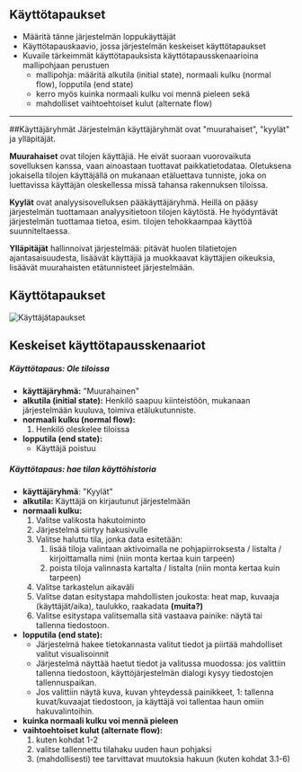 ## Käyttötapaukset

* Määritä tänne järjestelmän loppukäyttäjät
* Käyttötapauskaavio, jossa järjestelmän keskeiset käyttötapaukset
* Kuvaile tärkeimmät käyttötapauksista käyttötapausskenaarioina mallipohjaan perustuen
  * mallipohja: määritä alkutila (initial state), normaali kulku (normal flow), lopputila (end state)
  * kerro myös kuinka normaali kulku voi mennä pieleen sekä
  * mahdolliset vaihtoehtoiset kulut (alternate flow)
---------------  

##Käyttäjäryhmät
Järjestelmän käyttäjäryhmät ovat "muurahaiset", "kyylät" ja ylläpitäjät. 

**Muurahaiset** ovat tilojen käyttäjiä. He eivät suoraan vuorovaikuta sovelluksen kanssa, vaan ainoastaan tuottavat paikkatietodataa. Oletuksena jokaisella tilojen käyttäjällä on mukanaan etäluettava tunniste, joka on luettavissa käyttäjän oleskellessa missä tahansa rakennuksen tiloissa.

**Kyylät** ovat analyysisovelluksen pääkäyttäjäryhmä. Heillä on pääsy järjestelmän tuottamaan analyysitietoon tilojen käytöstä. He hyödyntävät järjestelmän tuottamaa tietoa, esim. tilojen tehokkaampaa käyttöä suunniteltaessa.

**Ylläpitäjät** hallinnoivat järjestelmää: pitävät huolen tilatietojen ajantasaisuudesta, lisäävät käyttäjiä ja muokkaavat käyttäjien oikeuksia, lisäävät muurahaisten etätunnisteet järjestelmään.

## Käyttötapaukset

![Käyttäjätapaukset](http://users.metropolia.fi/~katikal/files/OLAF-UseCaseDiagram.png)

## Keskeiset käyttötapausskenaariot

##### Käyttötapaus: Ole tiloissa
- **käyttäjäryhmä:** "Muurahainen"
- **alkutila (initial state):** Henkilö saapuu kiinteistöön, mukanaan järjestelmään kuuluva, toimiva etälukutunniste.
- **normaali kulku (normal flow):**
	1. Henkilö oleskelee tiloissa
- **lopputila (end state):**
	- Käyttäjä poistuu 

##### Käyttötapaus: hae tilan käyttöhistoria
- **käyttäjäryhmä**: "Kyylät"
- **alkutila:** Käyttäjä on kirjautunut järjestelmään
- **normaali kulku:**
    1. Valitse valikosta hakutoiminto
    1. Järjestelmä siirtyy hakusivulle
    2. Valitse haluttu tila, jonka data esitetään:
        1.  lisää tiloja valintaan aktivoimalla ne pohjapiirroksesta / listalta / kirjoittamalla nimi (niin monta kertaa kuin tarpeen)
        2.  poista tiloja valinnasta kartalta / listalta (niin monta kertaa kuin tarpeen)
    1. Valitse tarkastelun aikaväli
    1. Valitse datan esitystapa mahdollisten joukosta: heat map, kuvaaja (käyttäjät/aika), taulukko, raakadata **(muita?)**
    1. Valitse esitystapa valitsemalla sitä vastaava painike: näytä tai tallenna tiedostoon. 
- **lopputila (end state):**
    -  Järjestelmä hakee tietokannasta valitut tiedot ja piirtää mahdolliset valitut visualisoinnit
    -  Järjestelmä näyttää haetut tiedot ja valitussa muodossa: jos valittiin tallenna tiedostoon, käyttöjärjestelmän dialogi kysyy tiedostojen tallennuspaikan. 
    - Jos valittiin näytä kuva, kuvan yhteydessä painikkeet, 1: tallenna kuvat/kuvaajat tiedostoon, ja käyttäjä voi tallentaa haun omiin hakuvalintoihin.
- **kuinka normaali kulku voi mennä pieleen**
- **vaihtoehtoiset kulut (alternate flow):**
    1. kuten kohdat 1-2
    2. valitse tallennettu tilahaku uuden haun pohjaksi
    1. (mahdollisesti) tee tarvittavat muutoksia hakuun (kuten kohdat 3.1-6)
